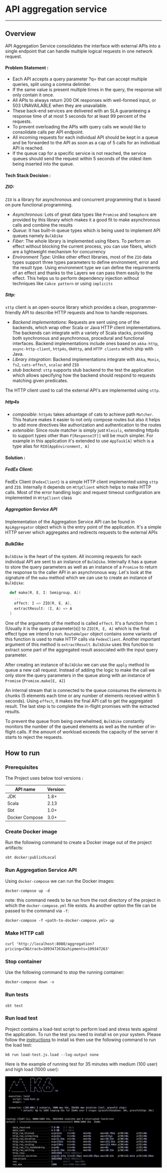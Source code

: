 # API aggregation service

-------------------------

## Overview

API Aggregation Service consolidates the interface with external APIs into a single endpoint that can handle multiple logical requests in one network request.

#### Problem Statement :
- Each API accepts a query parameter ?q= that can accept multiple queries, split using a comma delimiter.
- If the same value is present multiple times in the query, the response will only contain it once. 
- All APIs to always return 200 OK responses with well-formed input, or 503 UNAVAILABLE when they are unavailable.
- These back-end services are delivered with an SLA guaranteeing a response time of at most 5 seconds for at least 99 percent of the requests.
- To prevent overloading the APIs with query calls we would like to consolidate calls per API endpoint.  
- All incoming requests for each individual API should be kept in a queue and be forwarded to the API as soon as a cap of 5 calls for an individual API is reached.
- If the queue cap for a specific service is not reached, the service queues should send the request within 5 seconds of the oldest item being inserted into the queue.

#### Tech Stack Decision :

##### ZIO:

`ZIO` is a library for asynchronous and concurrent programming that is based on pure functional programming.

* *Asynchronous*: Lots of great data types like `Promise` and `Semaphore` are provided by this library which makes it a good fit to make asynchronous calls and combine the results
* *Queue*: It has built-in queue types which is being used to implement API queues namely `BulkDike`
* *Fiber*: The whole library is implemented using fibers. To perform an effect without blocking the current process, you can use fibers, which are a lightweight mechanism for concurrency
* *Environment Type*: Unlike other effect libraries, most of the `ZIO` data types support three types parameters to define environment, error and the result type.
  Using environment type we can define the requirements of an effect and thanks to the Layers we can pass them easily to the effect. This helps us to perform dependency injection without techniques like `Cakce pattern` or using `implicits`

##### Sttp:

`sttp` client is an open-source library which provides a clean, programmer-friendly API to describe HTTP requests and how to handle responses.

* *Backend implementations*: Requests are sent using one of the backends, which wrap other Scala or Java HTTP client implementations. The backends can integrate with a variety of Scala stacks, providing both synchronous and asynchronous, procedural and functional interfaces.
  Backend implementations include ones based on `akka-http`, `async-http-client`, `http4s`, `OkHttp`, and `HTTP clients` which ship with Java.
* *Library integration*: Backend implementations integrate with `Akka`, `Monix`, `fs2`, `cats-effect`, `scalaz` and `ZIO`
* *stub backend*: `sttp` supports stub backend to the test the application which allows specifying how the backend should respond to requests matching given predicates.

The HTTP client used to call the external API's are implemented using `sttp`.

##### http4s

* *composible*: `http4s` takes advantage of cats to achieve path `Matcher`. This feature makes it easier to not only compose routes but also it helps to add more directives like authorization and authentication to the routes
* *extensible*: Since route matcher is simply just `Kleisli`, extending http4s to support types other than `F[Response[F]]` will be much simpler. For example in this application it's extended to use `AppTask[A]` which is a type alias for `RIO[AppEnvironment, A]`

#### Solution :

##### FedEx Client:
FedEx Client (`FedexClient`) is a simple HTTP client implemented using `sttp` and `ZIO`. Internally it depends on `HttpClient` which helps to make HTTP calls.
Most of the error handling logic and request timeout configuration are implemented in `HttpClient` class

##### Aggregation Service API
Implementation of the Aggregation Service API can be found in `ApiAggregator` object which is the entry point of the application. It's a simple HTTP server which aggregates and redirects requests to the external APIs 

##### BulkDike

`BulkDike` is the heart of the system. All incoming requests for each individual API are sent to an instance of `BulkDike`. 
Internally it has a queue to store the query parameters as well as an instance of a `Promise` to return the response to the caller API in an asynchronous way.
Let's look at the signature of the `make` method which we can use to create an instance of `BulkDike`:

```scala
  def make[R, E, I: Semigroup, A](
    ...
    effect: I => ZIO[R, E, A],
    extractResult: (I, A) => A
  )
```

One of the arguments of the method is called `effect`. It's a function from `I` (Usually it is the query parameter(s)) to `ZIO[R, E, A]` which is the final effect type we intend to run.
`RouteHelper` object contains some variants of this function is used to make HTTP calls via `FedexClient`.
Another important argument of this method is `extractResult`. `BulkDike` uses this function to extract some part of the aggregated result associated with the input query parameter.

After creating an instance of `BulkDike` we can use the `apply` method to queue a new call request. 
Instead of adding the logic to make the call we only store the query parameters in the queue along with an instance of `Promise` (```Promise.make[E, A]```)

An internal stream that is connected to the queue consumes the elements in chunks (5 elements each time or any number of elements received within 5 seconds). 
Using `effect`, it makes the final API call to get the aggregated result. The last step is to complete the in-flight promises with the extracted results.

To prevent the queue from being overwhelmed, `BulkDike` constantly monitors the number of the queued elements as well as the number of in-flight calls. 
If the amount of workload exceeds the capacity of the server it starts to reject the requests.

## How to run 

### Prerequisites
The Project uses below tool versions :

|API name|Version|
|---|---|
|JDK|1.8+|
|Scala|2.13|
|Sbt|1.0+|
|Docker Compose|3.0+|

### Create Docker image
Run the following command to create a Docker image out of the project artifacts:

```shell
sbt docker:publishLocal
```

### Run Aggregation Service API
Using `docker-compose` we can run the Docker images:

```shell
docker-compose up -d
```

note: this command needs to be run from the root directory of the project in which the `docker-compose.yml` file exists. As another option the file can be passed to the command via `-f`:
```shell
docker-compose -f <path-to-docker-compose.yml> up
```


### Make HTTP call

```shell
curl 'http://localhost:8080/aggregation?pricing=CN&track=109347263&shipments=109347263'
```

### Stop container
Use the following command to stop the running container:

```shell
docker-compose down -v
```

### Run tests
```shell
sbt test
```

### Run load test

Project contains a load-test script to perform load and stress tests against the application. To run the test you need to install `k6` on your system.
Please follow the [instructions](https://k6.io/docs/getting-started/installation) to install `k6` then use the following command to run the load test:

```shell
k6 run load-test.js.load --log-output none
```

Here is the example of running test for 35 minutes with medium (100 user) and high load (1000 user):

![LoadTest](images/load-test.png "load-test")